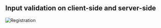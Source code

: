 Input validation on client-side and server-side
---

![Registration](csc322/screenshots/register.png)